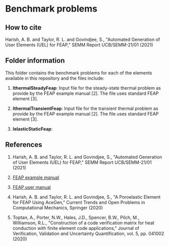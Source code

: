 # Benchmark problems

## How to cite

Harish, A. B. and Taylor, R. L. and Govindjee, S., "Automated Generation of User Elements (UEL) for FEAP," SEMM Report UCB/SEMM-21/01 (2021)

## Folder information

This folder contains the benchmark problems for each of the elements available in this repository and the files include:

1. **IthermalSteadyFeap**: Input file for the steady-state thermal problem as provide by the FEAP example manual [2]. The file uses standard FEAP element [3].

2. **IthermalTransientFeap**: Input file for the transient thermal problem as provide by the FEAP example manual [2]. The file uses standard FEAP element [3].

3. **IelasticStaticFeap**:

## References

1. Harish, A. B. and Taylor, R. L. and Govindjee, S., "Automated Generation of User Elements (UEL) for FEAP," SEMM Report UCB/SEMM-21/01 (2021)

2. <a href=http://projects.ce.berkeley.edu/feap/example_86.pdf>FEAP example manual</a>

3. <a href=http://projects.ce.berkeley.edu/feap/manual_86.pdf>FEAP user manual</a>

4. Harish, A. B. and Taylor, R. L. and Govindjee, S., "A Poroelastic Element for FEAP Using AceGen," Current Trends and Open Problems in Computational Mechanics, Springer (2020)

5. Toptan, A., Porter, N.W., Hales, J.D., Spencer, B.W., Pilch, M., Williamson, R.L., "Construction of a code verification matrix for heat conduction with finite element code applications," Journal of Verification, Validation and Uncertainty Quantification, vol. 5, pp. 041002 (2020)
